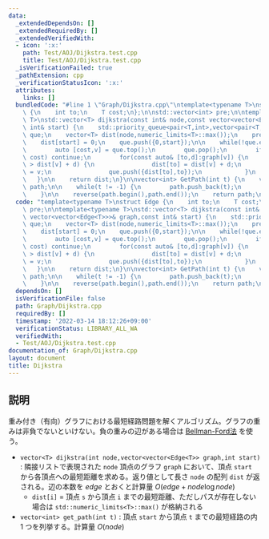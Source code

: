 ```yaml
---
data:
  _extendedDependsOn: []
  _extendedRequiredBy: []
  _extendedVerifiedWith:
  - icon: ':x:'
    path: Test/AOJ/Dijkstra.test.cpp
    title: Test/AOJ/Dijkstra.test.cpp
  _isVerificationFailed: true
  _pathExtension: cpp
  _verificationStatusIcon: ':x:'
  attributes:
    links: []
  bundledCode: "#line 1 \"Graph/Dijkstra.cpp\"\ntemplate<typename T>\nstruct Edge\
    \ {\n    int to;\n    T cost;\n};\n\nstd::vector<int> pre;\n\ntemplate<typename\
    \ T>\nstd::vector<T> dijkstra(const int& node,const vector<vector<Edge<T>>>& graph,const\
    \ int& start) {\n    std::priority_queue<pair<T,int>,vector<pair<T,int>>,greater<pair<T,int>>>\
    \ que;\n    vector<T> dist(node,numeric_limits<T>::max());\n    pre = vector<int>(node,-1);\n\
    \    dist[start] = 0;\n    que.push({0,start});\n\n    while(!que.empty()) {\n\
    \        auto [cost,v] = que.top();\n        que.pop();\n        if(dist[v] <\
    \ cost) continue;\n        for(const auto& [to,d]:graph[v]) {\n            if(dist[to]\
    \ > dist[v] + d) {\n                dist[to] = dist[v] + d;\n                pre[to]\
    \ = v;\n                que.push({dist[to],to});\n            }\n        }\n \
    \   }\n\n    return dist;\n}\n\nvector<int> GetPath(int t) {\n    vector<int>\
    \ path;\n\n    while(t != -1) {\n        path.push_back(t);\n        t = pre[t];\n\
    \    }\n\n    reverse(path.begin(),path.end());\n    return path;\n}\n"
  code: "template<typename T>\nstruct Edge {\n    int to;\n    T cost;\n};\n\nstd::vector<int>\
    \ pre;\n\ntemplate<typename T>\nstd::vector<T> dijkstra(const int& node,const\
    \ vector<vector<Edge<T>>>& graph,const int& start) {\n    std::priority_queue<pair<T,int>,vector<pair<T,int>>,greater<pair<T,int>>>\
    \ que;\n    vector<T> dist(node,numeric_limits<T>::max());\n    pre = vector<int>(node,-1);\n\
    \    dist[start] = 0;\n    que.push({0,start});\n\n    while(!que.empty()) {\n\
    \        auto [cost,v] = que.top();\n        que.pop();\n        if(dist[v] <\
    \ cost) continue;\n        for(const auto& [to,d]:graph[v]) {\n            if(dist[to]\
    \ > dist[v] + d) {\n                dist[to] = dist[v] + d;\n                pre[to]\
    \ = v;\n                que.push({dist[to],to});\n            }\n        }\n \
    \   }\n\n    return dist;\n}\n\nvector<int> GetPath(int t) {\n    vector<int>\
    \ path;\n\n    while(t != -1) {\n        path.push_back(t);\n        t = pre[t];\n\
    \    }\n\n    reverse(path.begin(),path.end());\n    return path;\n}\n"
  dependsOn: []
  isVerificationFile: false
  path: Graph/Dijkstra.cpp
  requiredBy: []
  timestamp: '2022-03-14 18:12:26+09:00'
  verificationStatus: LIBRARY_ALL_WA
  verifiedWith:
  - Test/AOJ/Dijkstra.test.cpp
documentation_of: Graph/Dijkstra.cpp
layout: document
title: Dijkstra
---
```


## 説明

重み付き（有向）グラフにおける最短経路問題を解くアルゴリズム。グラフの重みは非負でないといけない。負の重みの辺がある場合は [Bellman-Ford法](https://maguroplusia.github.io/Library/Graph/BellmanFord.cpp) を使う。

- `vector<T> dijkstra(int node,vector<vector<Edge<T>> graph,int start)` : 隣接リストで表現された `node` 頂点のグラフ `graph` において、頂点 `start` から各頂点への最短距離を求める。返り値として長さ `node` の配列 `dist` が返される。辺の本数を $edge$ とおくと計算量 $O(edge + node \log node)$
    - `dist[i]` = 頂点 `s` から頂点 `i` までの最短距離、ただしパスが存在しない場合は `std::numeric_limits<T>::max()` が格納される
- `vector<int> get_path(int t)` :  頂点 `start` から頂点 `t` までの最短経路の内 1 つを列挙する。計算量 $O(node)$
